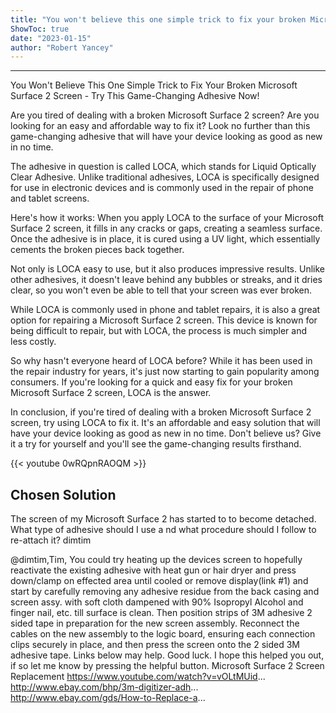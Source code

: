 ```yaml
---
title: "You won't believe this one simple trick to fix your broken Microsoft Surface 2 screen – Try this game-changing adhesive now!"
ShowToc: true 
date: "2023-01-15"
author: "Robert Yancey"
---
```

*****
You Won't Believe This One Simple Trick to Fix Your Broken Microsoft Surface 2 Screen - Try This Game-Changing Adhesive Now!

Are you tired of dealing with a broken Microsoft Surface 2 screen? Are you looking for an easy and affordable way to fix it? Look no further than this game-changing adhesive that will have your device looking as good as new in no time.

The adhesive in question is called LOCA, which stands for Liquid Optically Clear Adhesive. Unlike traditional adhesives, LOCA is specifically designed for use in electronic devices and is commonly used in the repair of phone and tablet screens.

Here's how it works: When you apply LOCA to the surface of your Microsoft Surface 2 screen, it fills in any cracks or gaps, creating a seamless surface. Once the adhesive is in place, it is cured using a UV light, which essentially cements the broken pieces back together.

Not only is LOCA easy to use, but it also produces impressive results. Unlike other adhesives, it doesn't leave behind any bubbles or streaks, and it dries clear, so you won't even be able to tell that your screen was ever broken.

While LOCA is commonly used in phone and tablet repairs, it is also a great option for repairing a Microsoft Surface 2 screen. This device is known for being difficult to repair, but with LOCA, the process is much simpler and less costly.

So why hasn't everyone heard of LOCA before? While it has been used in the repair industry for years, it's just now starting to gain popularity among consumers. If you're looking for a quick and easy fix for your broken Microsoft Surface 2 screen, LOCA is the answer.

In conclusion, if you're tired of dealing with a broken Microsoft Surface 2 screen, try using LOCA to fix it. It's an affordable and easy solution that will have your device looking as good as new in no time. Don't believe us? Give it a try for yourself and you'll see the game-changing results firsthand.

{{< youtube 0wRQpnRAOQM >}} 



## Chosen Solution
 The screen of my Microsoft Surface 2 has started to to become detached.  What type of adhesive should I use a nd what procedure should I follow to re-attach it?
dimtim

 @dimtim,Tim, You could try heating up the devices screen to hopefully reactivate the existing adhesive with heat gun or hair dryer and press down/clamp on effected area until cooled or remove display(link #1) and start by carefully removing any adhesive residue from the back casing and screen assy. with soft cloth dampened with 90% Isopropyl Alcohol and finger nail, etc. till surface is clean. Then position strips of 3M adhesive 2 sided tape in preparation for the new screen assembly. Reconnect the cables on the new assembly to the logic board, ensuring each connection clips securely in place, and then press the screen onto the 2 sided 3M adhesive tape. Links below may help. Good luck.
I hope this helped you out, if so let me know by pressing the helpful button.
Microsoft Surface 2 Screen Replacement
https://www.youtube.com/watch?v=vOLtMUid...
http://www.ebay.com/bhp/3m-digitizer-adh...
http://www.ebay.com/gds/How-to-Replace-a...




